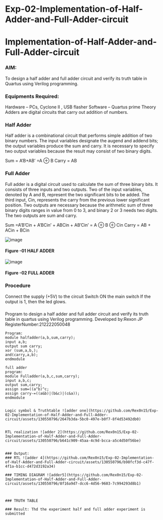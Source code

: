# Exp-02-Implementation-of-Half-Adder-and-Full-Adder-circuit

# Implementation-of-Half-Adder-and-Full-Adder-circuit
### AIM:
To design a half adder and full adder circuit and verify its truth table in Quartus using Verilog programming.

### Equipments Required:
Hardware – PCs, Cyclone II , USB flasher
Software – Quartus prime
Theory
Adders are digital circuits that carry out addition of numbers.

### Half Adder
Half adder is a combinational circuit that performs simple addition of two binary numbers. The input variables designate the augend and addend bits; the output variables produce the sum and carry. It is necessary to specify two output variables because the result may consist of two binary digits.

Sum = A’B+AB’ =A ⊕ B Carry = AB

### Full Adder
Full adder is a digital circuit used to calculate the sum of three binary bits. It consists of three inputs and two outputs. Two of the input variables, denoted by A and B, represent the two significant bits to be added. The third input, Cin, represents the carry from the previous lower significant position. Two outputs are necessary because the arithmetic sum of three binary digits ranges in value from 0 to 3, and binary 2 or 3 needs two digits. The two outputs are sum and carry.

Sum =A’B’Cin + A’BCin’ + ABCin + AB’Cin’ = A ⊕ B ⊕ Cin Carry = AB + ACin + BCin

 ![image](https://user-images.githubusercontent.com/36288975/163552156-a13e5a56-c638-4110-97d9-8896907c8d25.png)

#### Figure -01 HALF ADDER 


![image](https://user-images.githubusercontent.com/36288975/163552057-b3547877-6d07-45b4-b7e0-bcfebfad9e1d.png)

#### Figure -02 FULL ADDER 

### Procedure

Connect the supply (+5V) to the circuit
Switch ON the main switch
If the output is 1, then the led glows.
### 
Program to design a half adder and full adder circuit and verify its truth table in quartus using Verilog programming.
Developed by:Rexon JP 
RegisterNumber:212222050048  
~~~
Program:
module halfadder(a,b,sum,carry);
input a,b;
output sum carry;
xor (sum,a,b,);
and(carry,a,b);
endmodule

full adder
program:
module Fulladder(a,b,c,sum,carry);
input a,b,c;
output sum,carry;
assign sum=((a^b)^c;
assign carry-=((a&b)|(b&c)|(c&a));
endmodule


Logic symbol & Truthtable ![adder one](https://github.com/Rex0n15/Exp-02-Implementation-of-Half-Adder-and-Full-Adder-circuit/assets/130550796/2647b3da-5bc0-497e-b0f7-8f4d53492db0)


RTL realization ![adder 2](https://github.com/Rex0n15/Exp-02-Implementation-of-Half-Adder-and-Full-Adder-circuit/assets/130550796/b641c909-45aa-4c9d-bcca-a5c4d50f56be)


### Output:
### RTL ![adder 4](https://github.com/Rex0n15/Exp-02-Implementation-of-Half-Adder-and-Full-Adder-circuit/assets/130550796/b98fcf3d-c47f-4f1a-b1cc-d472d3192a34)

### TIMING DIAGRAM ![adder5](https://github.com/Rex0n15/Exp-02-Implementation-of-Half-Adder-and-Full-Adder-circuit/assets/130550796/8f16a9d7-dcc6-4d56-9603-7c994293d8b1)



### TRUTH TABLE 

### Result: Thd the experiment half and full adder experiment is submitted
